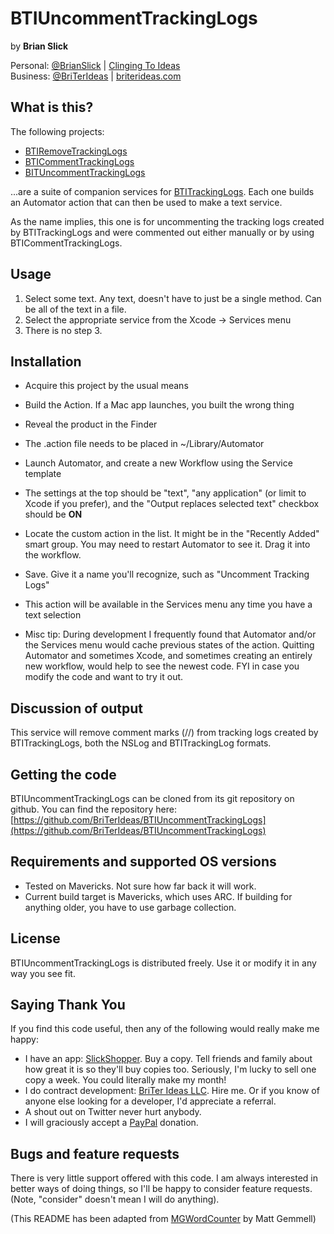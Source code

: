# BTIUncommentTrackingLogs
by **Brian Slick**

Personal: [@BrianSlick](http://twitter.com/BrianSlick) | [Clinging To Ideas](http://clingingtoideas.blogspot.com)  
Business: [@BriTerIdeas](http://twitter.com/BriTerIdeas) | [briterideas.com](http://briterideas.com)


## What is this?

The following projects:

- [BTIRemoveTrackingLogs](https://github.com/BriTerIdeas/BTIRemoveTrackingLogs)
- [BTICommentTrackingLogs](https://github.com/BriTerIdeas/BTICommentTrackingLogs)
- [BITUncommentTrackingLogs](https://github.com/BriTerIdeas/BTIUncommentTrackingLogs)

...are a suite of companion services for [BTITrackingLogs](https://github.com/BriTerIdeas/BTITrackingLogs). Each one builds an Automator action that can then be used to make a text service.

As the name implies, this one is for uncommenting the tracking logs created by BTITrackingLogs and were commented out either manually or by using BTICommentTrackingLogs.

## Usage

1. Select some text. Any text, doesn't have to just be a single method. Can be all of the text in a file.
2. Select the appropriate service from the Xcode -> Services menu
3. There is no step 3.

## Installation

- Acquire this project by the usual means
- Build the Action.  If a Mac app launches, you built the wrong thing
- Reveal the product in the Finder
- The .action file needs to be placed in ~/Library/Automator
- Launch Automator, and create a new Workflow using the Service template
- The settings at the top should be "text", "any application" (or limit to Xcode if you prefer), and the "Output replaces selected text" checkbox should be **ON**
- Locate the custom action in the list. It might be in the "Recently Added" smart group. You may need to restart Automator to see it. Drag it into the workflow.
- Save. Give it a name you'll recognize, such as "Uncomment Tracking Logs"
- This action will be available in the Services menu any time you have a text selection

- Misc tip: During development I frequently found that Automator and/or the Services menu would cache previous states of the action.  Quitting Automator and sometimes Xcode, and sometimes creating an entirely new workflow, would help to see the newest code. FYI in case you modify the code and want to try it out.

## Discussion of output

This service will remove comment marks (//) from tracking logs created by BTITrackingLogs, both the NSLog and BTITrackingLog formats.

## Getting the code

BTIUncommentTrackingLogs can be cloned from its git repository on github. You can find the repository here: [https://github.com/BriTerIdeas/BTIUncommentTrackingLogs](https://github.com/BriTerIdeas/BTIUncommentTrackingLogs)


## Requirements and supported OS versions

- Tested on Mavericks.  Not sure how far back it will work.
- Current build target is Mavericks, which uses ARC.  If building for anything older, you have to use garbage collection.


## License

BTIUncommentTrackingLogs is distributed freely.  Use it or modify it in any way you see fit.


## Saying Thank You

If you find this code useful, then any of the following would really make me happy:

- I have an app: [SlickShopper](https://itunes.apple.com/us/app/slickshopper-2/id434077651?mt=8). Buy a copy. Tell friends and family about how great it is so they'll buy copies too.  Seriously, I'm lucky to sell one copy a week.  You could literally make my month!
- I do contract development: [BriTer Ideas LLC](http://www.briterideas.com/services.shtml). Hire me. Or if you know of anyone else looking for a developer, I'd appreciate a referral.
- A shout out on Twitter never hurt anybody.
- I will graciously accept a [PayPal](http://bit.ly/AW4Cc) donation.


## Bugs and feature requests

There is very little support offered with this code.  I am always interested in better ways of doing things, so I'll be happy to consider feature requests.  (Note, "consider" doesn't mean I will do anything).

(This README has been adapted from [MGWordCounter](https://github.com/mattgemmell/MGWordCounter) by Matt Gemmell)
